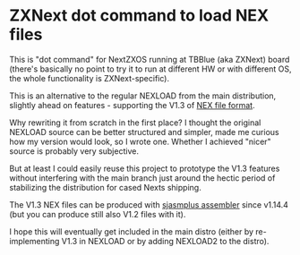 # ZXNext dot command to load NEX files

This is "dot command" for NextZXOS running at TBBlue (aka ZXNext) board (there's basically
no point to try it to run at different HW or with different OS, the whole functionality
is ZXNext-specific).

This is an alternative to the regular NEXLOAD from the main distribution, slightly
ahead on features - supporting the V1.3 of [NEX file format](https://wiki.specnext.dev/NEX_file_format).

Why rewriting it from scratch in the first place? I thought the original NEXLOAD source
can be better structured and simpler, made me curious how my version would look, so
I wrote one. Whether I achieved "nicer" source is probably very subjective.

But at least I could easily reuse this project to prototype the V1.3 features without
interfering with the main branch just around the hectic period of stabilizing the distribution
for cased Nexts shipping.

The V1.3 NEX files can be produced with [sjasmplus assembler](https://github.com/z00m128/sjasmplus/releases/latest)
since v1.14.4 (but you can produce still also V1.2 files with it).

I hope this will eventually get included in the main distro (either by re-implementing V1.3
in NEXLOAD or by adding NEXLOAD2 to the distro).
